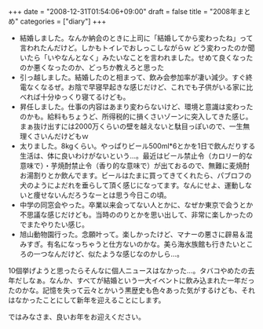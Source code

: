 +++
date = "2008-12-31T01:54:06+09:00"
draft = false
title = "2008年まとめ"
categories = ["diary"]
+++

<ul>
	<li>結婚しました。なんか納会のときに上司に「結婚してから変わったね」って言われたんだけど。しかもトイレでおしっこしながらｗ どう変わったのか聞いたら「いやなんとなく」みたいなことを言われました。せめて良くなったのか悪くなったのか、どっちか教えろと思った</li>
	<li>引っ越しました。結婚したのと相まって、飲み会参加率が凄い減少。すぐ終電なくなるぜ。お陰で早寝早起きな感じだけど、これでも子供がいる家に比べれば十分ゆっくり寝てるけども。</li>
	<li>昇任しました。仕事の内容はあまり変わらないけど、環境と意識は変わったのかも。給料もちょうど、所得税的に損くさいゾーンに突入してきた感じ。まぁ抜け出すには2000万くらいの壁を越えないと駄目っぽいので、一生無理くさいんだけどもｗ</li>
	<li>太りました。8kgくらい。やっぱりビール500ml*6とかを1日で飲んだりする生活は、体に良いわけがないという…。最近はビール禁止令（カロリー的な意味で）・芋焼酎禁止令（香り的な意味で）が出ておるので、無難に麦焼酎お湯割りとか飲んでます。ビールはたまに買ってきてくれたら、パブロフの犬のようによだれを垂らして頂く感じになってます。なんにせよ、運動しないと痩せないんだろうなーとは思う今日この頃。</li>
	<li>中学の同窓会やった。卒業以来会ってない人とかに、なぜか東京で会うとか不思議な感じだけども。当時ののりとかを思い出して、非常に楽しかったのでまたやりたい感じ。</li>
	<li>旭山動物園行った。念願叶って。楽しかったけど、マナーの悪さに辟易＆混みすぎ。有名になっちゃうと仕方ないのかな。美ら海水族館も行きたいところの一つなんだけど、似たような感じなのかしら…。</li>
</ul>

10個挙げようと思ったらそんなに個人ニュースはなかった…。タバコやめたの去年だしなぁ。なんか、すべてが結婚という一大イベントに飲み込まれた一年だったのかな。記憶を失って云々とかいう黒歴史も色々あった気がするけども、それはなかったことにして新年を迎えることにします。

ではみなさま、良いお年をお迎えください。
